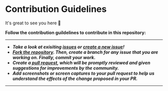 # Contribution Guidelines
It's great to see you here :partying_face:

**Follow the contribution guildelines to contribute in this repository:**
___
- __*Take a look at exisiting [issues](https://github.com/bishtanuj/Data-Structures-Using-Python/issues) or [create a new issue](https://github.com/bishtanuj/Data-Structures-Using-Python/issues/new/choose)!*__
- __*[Fork the repository](https://github.com/bishtanuj/Data-Structures-Using-Python/fork). Then, create a branch for any issue that you are working on. Finally, commit your work.*__ 
- __*Create a [pull request](https://github.com/bishtanuj/Data-Structures-Using-Python/compare), which will be promptly reviewed and given suggestions for improvements by the community.*__
- __*Add screenshots or screen captures to your pull request to help us understand the effects of the change proposed in your PR.*__
___
